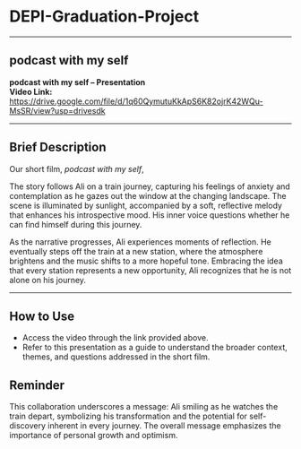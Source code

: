 # DEPI-Graduation-Project

---

## podcast with my self 
**podcast with my self – Presentation**  
**Video Link:** https://drive.google.com/file/d/1q60QymutuKkApS6K82ojrK42WQu-MsSR/view?usp=drivesdk

---

## Brief Description  
Our short film, *podcast with my self*, 

The story follows Ali on a train journey, capturing his feelings of anxiety and contemplation as he gazes out the window at the changing landscape. The scene is illuminated by sunlight, accompanied by a soft, reflective melody that enhances his introspective mood. His inner voice questions whether he can find himself during this journey.

As the narrative progresses, Ali experiences moments of reflection. He eventually steps off the train at a new station, where the atmosphere brightens and the music shifts to a more hopeful tone. Embracing the idea that every station represents a new opportunity, Ali recognizes that he is not alone on his journey.


---

## How to Use  
- Access the video through the link provided above.  
- Refer to this presentation as a guide to understand the broader context, themes, and questions addressed in the short film.  

## Reminder  
This collaboration underscores a message: Ali smiling as he watches the train depart, symbolizing his transformation and the potential for self-discovery inherent in every journey. The overall message emphasizes the importance of personal growth and optimism.
